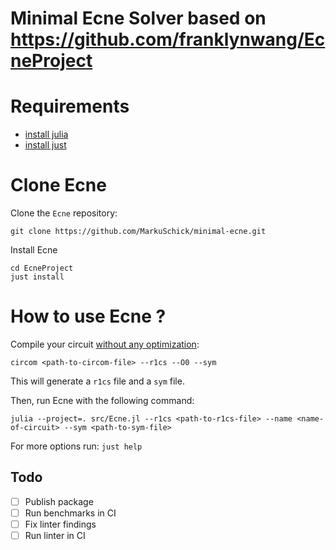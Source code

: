 # Minimal Ecne Solver based on https://github.com/franklynwang/EcneProject

# Requirements

- [install julia](https://github.com/JuliaLang/juliaup)
- [install just](https://github.com/casey/just)

# Clone Ecne

Clone the `Ecne` repository:

```
git clone https://github.com/MarkuSchick/minimal-ecne.git
```

Install Ecne

```
cd EcneProject
just install
```

# How to use Ecne ?

Compile your circuit [without any optimization](https://docs.circom.io/getting-started/compilation-options/#flags-and-options-related-to-the-compilers-output):

```
circom <path-to-circom-file> --r1cs --O0 --sym
```

This will generate a `r1cs` file and a `sym` file.

Then, run Ecne with the following command:

```
julia --project=. src/Ecne.jl --r1cs <path-to-r1cs-file> --name <name-of-circuit> --sym <path-to-sym-file>
```

For more options run: `just help`

## Todo

- [ ] Publish package
- [ ] Run benchmarks in CI
- [ ] Fix linter findings
- [ ] Run linter in CI
